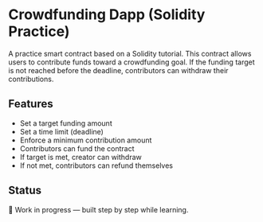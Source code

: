 # Crowdfunding Dapp (Solidity Practice)

A practice smart contract based on a Solidity tutorial. This contract allows users to contribute funds toward a crowdfunding goal. If the funding target is not reached before the deadline, contributors can withdraw their contributions.

## Features
- Set a target funding amount
- Set a time limit (deadline)
- Enforce a minimum contribution amount
- Contributors can fund the contract
- If target is met, creator can withdraw
- If not met, contributors can refund themselves

## Status
🚧 Work in progress — built step by step while learning.
